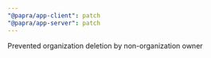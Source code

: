 ```yaml
---
"@papra/app-client": patch
"@papra/app-server": patch
---
```


Prevented organization deletion by non-organization owner
